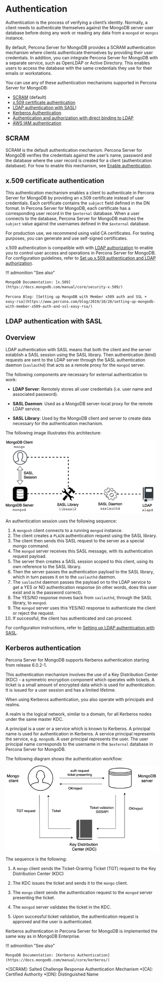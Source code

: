 
# Authentication

Authentication is the process of verifying a client’s identity. Normally, a client needs to authenticate themselves against the MongoDB server user database before doing any work or reading any data from a `mongod` or `mongos` instance.

By default, Percona Server for MongoDB provides a SCRAM authentication mechanism where clients authenticate themselves by providing their user credentials.
In addition, you can integrate Percona Server for MongoDB with a separate service, such as OpenLDAP or Active Directory. This enables users to access the database with the same credentials they use for their emails or workstations.

You can use any of these authentication mechanisms supported in Percona Server for MongoDB:


* [SCRAM](#scram) (default)
* [x.509 certificate authentication](#x509-certificate-authentication)
* [LDAP authentication with SASL](#ldap-authentication-with-sasl))
* [Kerberos Authentication](#kerberos-authentication)
* [Authentication and authorization with direct binding to LDAP](authorization.md)
* [AWS IAM authentication](aws-iam.md)

## SCRAM

SCRAM is the default authentication mechanism. Percona Server for MongoDB verifies the credentials against the user’s name, password and the database where the user record is created for a client (authentication database). For how to enable this mechanism, see [Enable authentication](enable-auth.md#enable-auth).

## x.509 certificate authentication

This authentication mechanism enables a client to authenticate in Percona Server for MongoDB by providing an x.509 certificate instead of user credentials. Each certificate contains the `subject` field defined in the DN format. In Percona Server for MongoDB, each certificate has a corresponding user record in the `$external` database. When a user connects to the database, Percona Server for MongoDB matches the `subject` value against the usernames defined in the `$external` database.

For production use, we recommend using valid CA certificates. For testing purposes, you can generate and use self-signed certificates.

x.509 authentication is compatible with with [LDAP authorization](authorization.md) to enable you to control user access and operations in Percona Server for MongoDB. For configuration guidelines, refer to [Set up x.509 authentication and LDAP authorization](x509-ldap.md).

!!! admonition "See also"

    MongoDB Documentation: [x.509](https://docs.mongodb.com/manual/core/security-x.509/)

    Percona Blog: [Setting up MongoDB with Member x509 auth and SSL + easy-rsa](https://www.percona.com/blog/2019/10/28/setting-up-mongodb-with-member-x509-auth-and-ssl-easy-rsa/)

## LDAP authentication with SASL

## Overview

LDAP authentication with SASL means that both the client and the server establish a SASL session using the SASL library. Then authentication (bind) requests are sent to the LDAP server through the SASL authentication daemon (`saslauthd`) that acts as a remote proxy for the `mongod` server.

The following components are necessary for external authentication to work:

* **LDAP Server**: Remotely stores all user credentials
(i.e. user name and associated password).

* **SASL Daemon**: Used as a MongoDB server-local proxy
for the remote LDAP service.

* **SASL Library**: Used by the MongoDB client and server
to create data necessary for the authentication mechanism.

The following image illustrates this architecture:

![image](_images/psmdb-ext-auth.png)

An authentication session uses the following sequence:

1. A `mongosh` client connects to a running `mongod` instance.
2. The client creates a `PLAIN` authentication request
using the SASL library.
3. The client then sends this SASL request to the server
as a special mongo command.
4. The `mongod` server receives this SASL message,
with its authentication request payload.
5. The server then creates a SASL session scoped to this client,
using its own reference to the SASL library.
6. Then the server passes the authentication payload to the SASL library,
which in turn passes it on to the `saslauthd` daemon.
7. The `saslauthd` daemon passes the payload on to the LDAP service
to get a YES or NO authentication response
(in other words, does this user exist and is the password correct).
8. The YES/NO response moves back from `saslauthd`,
through the SASL library, to `mongod`.
9. The `mongod` server uses this YES/NO response
to authenticate the client or reject the request.
10. If successful, the client has authenticated and can proceed.

For configuration instructions, refer to [Setting up LDAP authentication with SASL](sasl-auth.md).

## Kerberos authentication

Percona Server for MongoDB supports Kerberos authentication starting from release 6.0.2-1.

This authentication mechanism involves the use of a Key Distribution Center (KDC) - a symmetric encryption component which operates with tickets. A ticket is a small amount of encrypted data which is used for authentication. It is issued for a user session and has a limited lifetime.

When using Kerberos authentication, you also operate with principals and realms.

A realm is the logical network, similar to a domain, for all Kerberos nodes under the same master KDC.

A principal is a user or a service which is known to Kerberos. A principal name is used for authentication in Kerberos. A service principal represents the service, e.g. `mongodb`. A user principal represents the user. The user principal name corresponds to the username in the `$external` database in Percona Server for MongoDB.

The following diagram shows the authentication workflow:

![image](_images/Kerberos_auth.png)

The sequence is the following:

1. A `mongo` client sends the Ticket-Grantng Ticket (TGT) request to the Key Distribution Center (KDC)

2. The KDC issues the ticket and sends it to the `mongo` client.

3. The `mongo` client sends the authentication request to the `mongod` server presenting the ticket.

4. The `mongod` server validates the ticket in the KDC.

5. Upon successful ticket validation, the authentication request is approved and the user is authenticated.

Kerberos authentication in Percona Server for MongoDB is implemented the same way as in MongoDB Enterprise.

!!! admonition "See also"

    MongoDB Documentation: [Kerberos Authentication](https://docs.mongodb.com/manual/core/kerberos/)

*[SCRAM]: Salted Challenge Response Authentication Mechanism
*[CA]: Certified Authority
*[DN]: Distinguished Name
